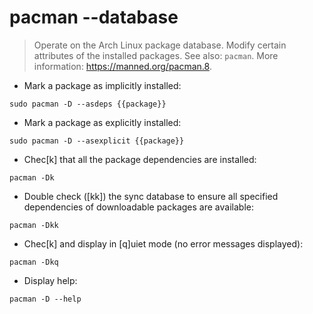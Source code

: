 # pacman --database

> Operate on the Arch Linux package database.
> Modify certain attributes of the installed packages.
> See also: `pacman`.
> More information: <https://manned.org/pacman.8>.

- Mark a package as implicitly installed:

`sudo pacman -D --asdeps {{package}}`

- Mark a package as explicitly installed:

`sudo pacman -D --asexplicit {{package}}`

- Chec[k] that all the package dependencies are installed:

`pacman -Dk`

- Double check ([kk]) the sync database to ensure all specified dependencies of downloadable packages are available:

`pacman -Dkk`

- Chec[k] and display in [q]uiet mode (no error messages displayed):

`pacman -Dkq`

- Display help:

`pacman -D --help`
